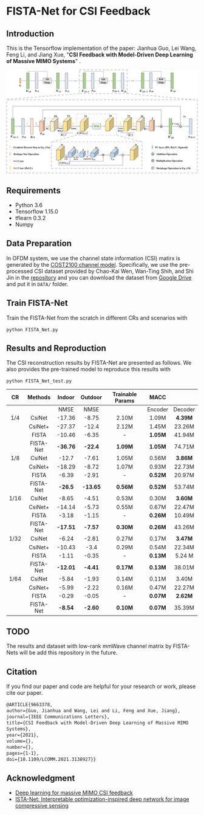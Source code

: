 # FISTA-Net for CSI Feedback
## Introduction
This is the Tensorflow implementation of the paper: Jianhua Guo, Lei Wang, Feng Li, and Jiang Xue, "**CSI Feedback with Model-Driven Deep Learning of Massive MIMO Systems**" .

![Alt](https://github.com/XXXHUA/FISTA-NET-for-CSI-FEEDBACK/blob/master/img/FISTA-Net.png)

## Requirements
* Python 3.6
* Tensorflow 1.15.0
* tflearn 0.3.2
* Numpy

## Data Preparation
In OFDM system, we use the channel state information (CSI) matirx is generated by the [COST2100 channel model](https://ieeexplore.ieee.org/document/6393523). Specifically, we use the pre-processed CSI dataset provided by Chao-Kai Wen, Wan-Ting Shih, and Shi Jin in the [repository](https://github.com/sydney222/Python_CsiNet#python-code-for-deep-learning-for-massive-mimo-csi-feedback) and you can download the dataset from [Google Drive](https://drive.google.com/drive/folders/1_lAMLk_5k1Z8zJQlTr5NRnSD6ACaNRtj?usp=sharing) and put it in ```DATA/``` folder.

## Train FISTA-Net
Train the FISTA-Net from the scratch in different CRs and scenarios with
```
python FISTA_Net.py
```


## Results and Reproduction
The CSI reconstruction results by FISTA-Net are presented as follows. We also provides the pre-trained model to reproduce this results with
```
python FISTA_Net_test.py
```

|  CR  | Methods | Indoor | Outdoor | Trainable Params |   MACC  |         |
|:----:| :----:  | :----: | :----:  |      :----:      |  :----: |  :----: |
|      |         |  NMSE  |   NMSE  |                  | Encoder | Decoder | 
| 1/4  |  CsiNet | -17.36 |  -8.75  |       2.10M      |  1.09M  |**4.39M**| 
|      | CsiNet+ | -27.37 |  -12.4  |       2.12M      |  1.45M  |  23.26M | 
|      |  FISTA  | -10.46 |  -6.35  |        -         |**1.05M**|  41.94M | 
|      |FISTA-Net|**-36.76**|**-22.4**|   **1.09M**    |**1.05M**|  74.71M | 
| 1/8  |  CsiNet | -12.7  |  -7.61  |       1.05M      |  0.56M  |**3.86M**| 
|      | CsiNet+ | -18.29 |  -8.72  |       1.07M      |  0.93M  |  22.73M | 
|      |  FISTA  | -6.39  |  -2.91  |        -         |**0.52M**|  20.97M | 
|      |FISTA-Net|**-26.5**|**-13.65**|   **0.56M**    |**0.52M**|  53.74M | 
| 1/16 |  CsiNet | -8.65  |  -4.51  |       0.53M      |  0.30M  |**3.60M**| 
|      | CsiNet+ | -14.14 |  -5.73  |       0.55M      |  0.67M  |  22.47M | 
|      |  FISTA  | -3.18  |  -1.15  |        -         |**0.26M**|  10.49M | 
|      |FISTA-Net|**-17.51**|**-7.57**|   **0.30M**    |**0.26M**|  43.26M | 
| 1/32 |  CsiNet | -6.24  |  -2.81  |       0.27M      |  0.17M  |**3.47M**| 
|      | CsiNet+ | -10.43 |  -3.4   |       0.29M      |  0.54M  |  22.34M | 
|      |  FISTA  | -1.11  |  -0.35  |        -         |**0.13M**|  5.24 M | 
|      |FISTA-Net|**-12.01**|**-4.41**|   **0.17M**    |**0.13M**|  38.01M | 
| 1/64 |  CsiNet | -5.84  |  -1.93  |       0.14M      |  0.11M  |  3.40M  | 
|      | CsiNet+ | -5.99  |  -2.22  |       0.16M      |  0.47M  |  22.27M | 
|      |  FISTA  | -0.29  |  -0.05  |        -         |**0.07M**|**2.62M**| 
|      |FISTA-Net|**-8.54**|**-2.60**|   **0.10M**     |**0.07M**|  35.39M | 

## TODO
The results and dataset with low-rank mmWave channel matrix by FISTA-Nets will be add this repository in the future.

## Citation
If you find our paper and code are helpful for your research or work, please cite our paper.
```
@ARTICLE{9663378,  
author={Guo, Jianhua and Wang, Lei and Li, Feng and Xue, Jiang},  
journal={IEEE Communications Letters},   
title={CSI Feedback with Model-Driven Deep Learning of Massive MIMO Systems},   
year={2021},  
volume={},  
number={},  
pages={1-1},  
doi={10.1109/LCOMM.2021.3138927}}
```

## Acknowledgment
* [Deep learning for massive MIMO CSI feedback](https://github.com/sydney222/Python_CsiNet#python-code-for-deep-learning-for-massive-mimo-csi-feedback)
* [ISTA-Net: Interpretable optimization-inspired deep network for image compressive sensing](https://github.com/jianzhangcs/ISTA-Net)



